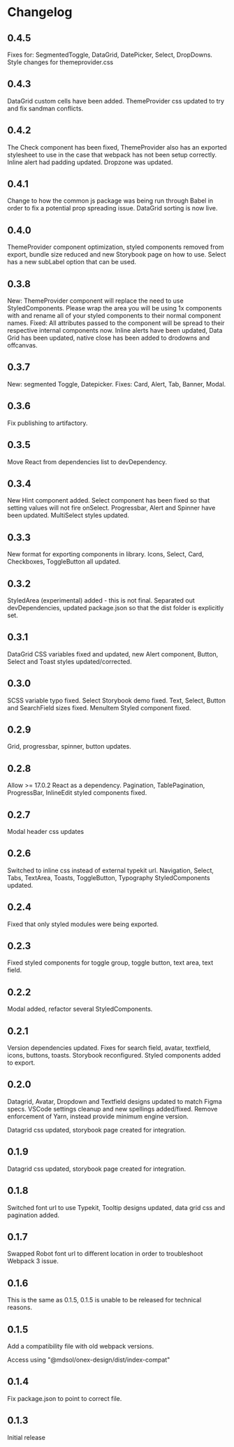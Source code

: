# Changelog

## 0.4.5

Fixes for: SegmentedToggle, DataGrid, DatePicker, Select, DropDowns. Style changes for themeprovider.css

## 0.4.3

DataGrid custom cells have been added. ThemeProvider css updated to try and fix sandman conflicts.

## 0.4.2

The Check component has been fixed, ThemeProvider also has an exported stylesheet to use in the case that webpack has not been setup correctly. Inline alert had padding updated. Dropzone was updated.

## 0.4.1

Change to how the common js package was being run through Babel in order to fix a potential prop spreading issue. DataGrid sorting is now live.

## 0.4.0

ThemeProvider component optimization, styled components removed from export, bundle size reduced and new Storybook page on how to use. Select has a new subLabel option that can be used.

## 0.3.8

New: ThemeProvider component will replace the need to use StyledComponents. Please wrap the area you will be using 1x components with <ThemeProvider /> and rename all of your styled components to their normal component names.
Fixed: All attributes passed to the component will be spread to their respective internal components now. Inline alerts have been updated, Data Grid has been updated, native close has been added to drodowns and offcanvas.

## 0.3.7

New: segmented Toggle, Datepicker. Fixes: Card, Alert, Tab, Banner, Modal.

## 0.3.6

Fix publishing to artifactory.

## 0.3.5

Move React from dependencies list to devDependency.

## 0.3.4

New Hint component added. Select component has been fixed so that setting values will not fire onSelect. Progressbar, Alert and Spinner have been updated. MultiSelect styles updated.

## 0.3.3

New format for exporting components in library. Icons, Select, Card, Checkboxes, ToggleButton all updated.

## 0.3.2

StyledArea (experimental) added - this is not final. Separated out devDependencies, updated package.json so that the dist folder is explicitly set.

## 0.3.1

DataGrid CSS variables fixed and updated, new Alert component, Button, Select and Toast styles updated/corrected.

## 0.3.0

SCSS variable typo fixed. Select Storybook demo fixed. Text, Select, Button and SearchField sizes fixed. MenuItem Styled component fixed.

## 0.2.9

Grid, progressbar, spinner, button updates.

## 0.2.8

Allow >= 17.0.2 React as a dependency. Pagination, TablePagination, ProgressBar, InlineEdit styled components fixed.

## 0.2.7

Modal header css updates

## 0.2.6

Switched to inline css instead of external typekit url. Navigation, Select, Tabs, TextArea, Toasts, ToggleButton, Typography StyledComponents updated.

## 0.2.4

Fixed that only styled modules were being exported.

## 0.2.3

Fixed styled components for toggle group, toggle button, text area, text field.

## 0.2.2

Modal added, refactor several StyledComponents.

## 0.2.1

Version dependencies updated. Fixes for search field, avatar, textfield, icons, buttons, toasts. Storybook reconfigured. Styled components added to export.

## 0.2.0

Datagrid, Avatar, Dropdown and Textfield designs updated to match Figma specs. VSCode settings cleanup and new spellings added/fixed. Remove enforcement of Yarn, instead provide minimum engine version.

Datagrid css updated, storybook page created for integration.

## 0.1.9

Datagrid css updated, storybook page created for integration.

## 0.1.8

Switched font url to use Typekit, Tooltip designs updated, data grid css and pagination added.

## 0.1.7

Swapped Robot font url to different location in order to troubleshoot Webpack 3 issue.

## 0.1.6

This is the same as 0.1.5, 0.1.5 is unable to be released for technical reasons.

## 0.1.5

Add a compatibility file with old webpack versions.

Access using "@mdsol/onex-design/dist/index-compat"

## 0.1.4

Fix package.json to point to correct file.

## 0.1.3

Initial release
